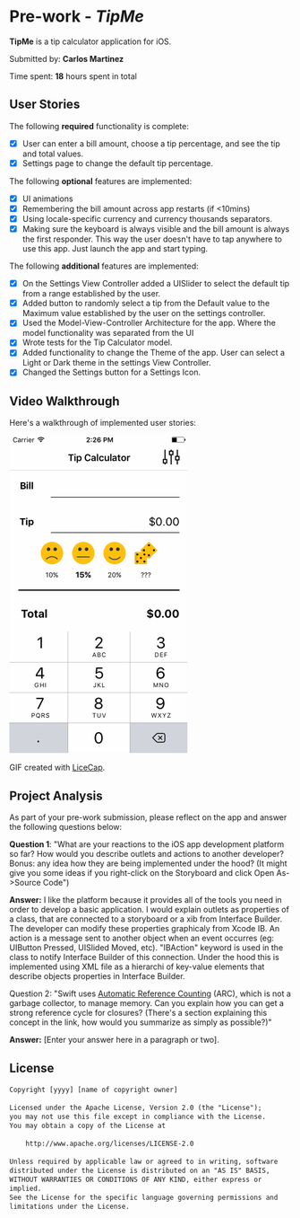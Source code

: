 # Pre-work - *TipMe*

**TipMe** is a tip calculator application for iOS.

Submitted by: **Carlos Martinez**

Time spent: **18** hours spent in total

## User Stories

The following **required** functionality is complete:

* [X] User can enter a bill amount, choose a tip percentage, and see the tip and total values.
* [X] Settings page to change the default tip percentage.

The following **optional** features are implemented:
* [X] UI animations
* [X] Remembering the bill amount across app restarts (if <10mins)
* [X] Using locale-specific currency and currency thousands separators.
* [X] Making sure the keyboard is always visible and the bill amount is always the first responder. This way the user doesn't have to tap anywhere to use this app. Just launch the app and start typing.

The following **additional** features are implemented:
- [X] On the Settings View Controller added a UISlider to select the default tip from a range established by the user.
- [X] Added button to randomly select a tip from the Default value to the Maximum value established by the user on the settings controller.
- [X] Used the Model-View-Controller Architecture for the app.  Where the model functionality was separated from the UI
- [X] Wrote tests for the Tip Calculator model.
- [X] Added functionality to change the Theme of the app.  User can select a Light or Dark theme in the settings View Controller.
- [X] Changed the Settings button for a Settings Icon.

## Video Walkthrough 

Here's a walkthrough of implemented user stories:

<img src='https://github.com/carlo379/TipMe/blob/master/TipMe/Tipme%10%10%10.gif' title='Video Walkthrough' width='' alt='Video Walkthrough' />

GIF created with [LiceCap](http://www.cockos.com/licecap/).

## Project Analysis

As part of your pre-work submission, please reflect on the app and answer the following questions below:

**Question 1**: "What are your reactions to the iOS app development platform so far? How would you describe outlets and actions to another developer? Bonus: any idea how they are being implemented under the hood? (It might give you some ideas if you right-click on the Storyboard and click Open As->Source Code")

**Answer:** I like the platform because it provides all of the tools you need in order to develop a basic application.  I would explain outlets as properties of a class, that are connected to a storyboard or a xib from Interface Builder.  The developer can modify these properties graphicaly from Xcode IB.  An action is a message sent to another object when an event occurres (eg: UIButton Pressed, UISlided Moved, etc). "IBAction" keyword is used in the class to notify Interface Builder of this connection.  Under the hood this is implemented using XML file as a hierarchi of key-value elements that describe objects properties in Interface Builder.

Question 2: "Swift uses [Automatic Reference Counting](https://developer.apple.com/library/content/documentation/Swift/Conceptual/Swift_Programming_Language/AutomaticReferenceCounting.html#//apple_ref/doc/uid/TP40014097-CH20-ID49) (ARC), which is not a garbage collector, to manage memory. Can you explain how you can get a strong reference cycle for closures? (There's a section explaining this concept in the link, how would you summarize as simply as possible?)"

**Answer:** [Enter your answer here in a paragraph or two].


## License

    Copyright [yyyy] [name of copyright owner]

    Licensed under the Apache License, Version 2.0 (the "License");
    you may not use this file except in compliance with the License.
    You may obtain a copy of the License at

        http://www.apache.org/licenses/LICENSE-2.0

    Unless required by applicable law or agreed to in writing, software
    distributed under the License is distributed on an "AS IS" BASIS,
    WITHOUT WARRANTIES OR CONDITIONS OF ANY KIND, either express or implied.
    See the License for the specific language governing permissions and
    limitations under the License.
